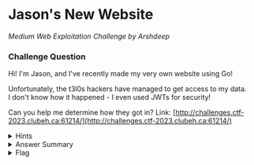 # Jason's New Website

<i>Medium Web Exploitation Challenge by Arshdeep</i>

### Challenge Question

Hi! I'm Jason, and I've recently made my very own website using Go!

Unfortunately, the t3l0s hackers have managed to get access to my data.  
I don't know how it happened - I even used JWTs for security!

Can you help me determine how they got in?
Link: [http://challenges.ctf-2023.clubeh.ca:61214/](http://challenges.ctf-2023.clubeh.ca:61214/)

<details> 
  <summary>Hints</summary>
  <ol>
   <li>So many people can edit Wikipedia, I wonder how they keep track of the changes.</li>
  </ol>
</details>

<details> 
  <summary>Answer Summary</summary>
  <ol>
   <li>Read server.go, in the login method (handler for POST /login route), there is a function named checkHeaders, it checks for various custom headers and appends different properties to the response body based on the input value of the header. There is a custom header named `X-Env` which allows users to lookup for environment variable values.</li>
   <li>Make a POST request to route /login, with `X-Env` value as `SECRET`, which returns the JSON Web Token signing secret for the cookie.</li>
    &emsp;sh curl -X POST -H 'X-Env: SECRET' <url>/login
    <li>With the secret for JWT, go to [jwt.io](https://jwt.io), set the payload as:</li>
    &emsp;json { "isAdmin": true }<br>
    &emsp;and the secret as the secret you got from step 2.
    <li>Copy the encoded token, go to your browser, and for the challenge website, add the cookie named `token`, and the value is the encoded token copied from step 3. Refresh the web page and you should see the flag there. It can similarly achieved using the following curl command.</li>
    &emsp;sh curl -H 'Cookie: token=<token>' <url>
   </ol>

<p><b>NOTE: </b>There is also a 32 characters password `3f*So0gmedVPRsoDD!kxx7fCfjfNkn*FW`, which can be used to login directly, the program file contains the bcrypt hash of the password.It is almost impossible to get the password using password cracking from the hash, therefore the hash is hard coded in the program itself.</p>
</details>

<details> 
  <summary>Flag</summary>
  &emsp;<b>clubeh{1_4h0ugh4_jw45_w3r3_mag1c_2b7887ce}</b>
</details>
